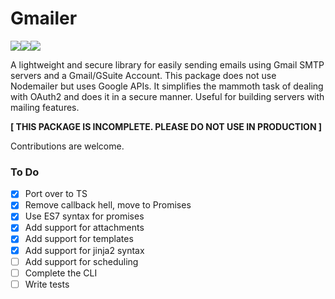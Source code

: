 # Gmailer

<img src="https://img.shields.io/badge/dev-work%20in%20progress-blue"><img src="https://img.shields.io/github/issues/zrthxn/gmailer"><img src="https://img.shields.io/github/last-commit/zrthxn/gmailer">

A lightweight and secure library for easily sending emails using Gmail SMTP servers and a Gmail/GSuite Account. This package does not use Nodemailer but uses Google APIs. It simplifies the mammoth task of dealing with OAuth2 and does it in a secure manner. Useful for building servers with mailing features.

**[ THIS PACKAGE IS INCOMPLETE. PLEASE DO NOT USE IN PRODUCTION ]**

Contributions are welcome.

### To Do

- [x] Port over to TS
- [x] Remove callback hell, move to Promises
- [x] Use ES7 syntax for promises
- [x] Add support for attachments
- [x] Add support for templates
- [x] Add support for jinja2 syntax
- [ ] Add support for scheduling
- [ ] Complete the CLI
- [ ] Write tests

